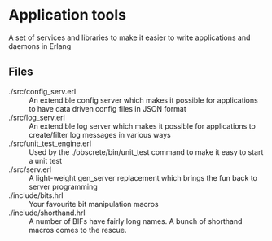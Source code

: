 # Application tools

A set of services and libraries to make it easier to write applications and daemons in Erlang

## Files

<dl>
  <dt>./src/config_serv.erl</dt>
  <dd>An extendible config server which makes it possible for applications to have data driven config files in JSON format</dd>
  <dt>./src/log_serv.erl</dt>
  <dd>An extendible log server which makes it possible for applications to create/filter log messages in various ways</dd>
  <dt>./src/unit_test_engine.erl</dt>
  <dd>Used by the ./obscrete/bin/unit_test command to make it easy to start a unit test</dd>
  <dt>./src/serv.erl</dt>
  <dd>A light-weight gen_server replacement which brings the fun back to server programming</dd>
  <dt>./include/bits.hrl</dt>
  <dd>Your favourite bit manipulation macros</dd>
  <dt>./include/shorthand.hrl</dd>
  <dd>A number of BIFs have fairly long names. A bunch of shorthand macros comes to the rescue.</dd>
</dl>
